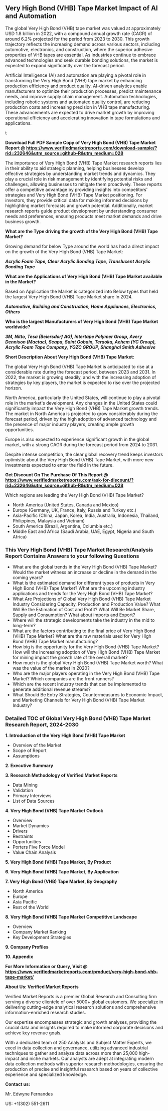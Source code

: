 <h2>Very High Bond (VHB) Tape Market Impact of AI and Automation</h2><p>The global Very High Bond (VHB) tape market was valued at approximately USD 1.8 billion in 2022, with a compound annual growth rate (CAGR) of around 6.2% projected for the period from 2023 to 2030. This growth trajectory reflects the increasing demand across various sectors, including automotive, electronics, and construction, where the superior adhesive properties of VHB tapes are essential. As industries continue to embrace advanced technologies and seek durable bonding solutions, the market is expected to expand significantly over the forecast period.</p><p>Artificial Intelligence (AI) and automation are playing a pivotal role in transforming the Very High Bond (VHB) tape market by enhancing production efficiency and product quality. AI-driven analytics enable manufacturers to optimize their production processes, predict maintenance needs, and improve supply chain management. Automation technologies, including robotic systems and automated quality control, are reducing production costs and increasing precision in VHB tape manufacturing. These advancements are expected to drive market growth by improving operational efficiency and accelerating innovation in tape formulations and applications.</p>t</p><p id="" class=""><strong>Download Full PDF Sample Copy of Very High Bond (VHB) Tape Market Report @ <a href="https://www.verifiedmarketreports.com/download-sample/?rid=232646&utm_source=github-R&utm_medium=028" target="_blank">https://www.verifiedmarketreports.com/download-sample/?rid=232646&utm_source=github-R&utm_medium=028</a></strong></p><p>The importance of&nbsp;Very High Bond (VHB) Tape Market research reports lies in their ability to aid strategic planning, helping businesses develop effective strategies by understanding market trends and dynamics. They play a crucial role in risk management by identifying potential risks and challenges, allowing businesses to mitigate them proactively. These reports offer a competitive advantage by providing insights into competitors' strategies and Very High Bond (VHB) Tape Market positioning. For investors, they provide critical data for making informed decisions by highlighting market forecasts and growth potential. Additionally, market research reports guide product development by understanding consumer needs and preferences, ensuring products meet market demands and drive business growth.</p><p><strong>What are the&nbsp;Type driving the growth of the Very High Bond (VHB) Tape Market?</strong></p><p id="" class="">Growing demand for below Type around the world has had a direct impact on the growth of the Very High Bond (VHB) Tape Market:</p><em><strong>Acrylic Foam Tape, Clear Acrylic Bonding Tape, Translucent Acrylic Bonding Tape</strong></em></p><strong>What are the&nbsp;Applications&nbsp;of Very High Bond (VHB) Tape Market available in the Market?</strong></p><p id="" class="">Based on Application the Market is categorized into Below types that held the largest Very High Bond (VHB) Tape Market share In 2024.</p><em><strong>Automotive, Building and Construction, Home Appliances, Electronics, Others</strong></em></p><strong>Who is the largest Manufacturers of Very High Bond (VHB) Tape Market worldwide?</strong></p><p><em><strong>3M, Nitto, Tesa (Beiersdorf AG), Intertape Polymer Group, Avery Dennison (Mactac), Scapa, Saint Gobain, Teraoka, Achem (YC Group), Acrylic Foam Tape Company, YGZC GROUP, Shanghai Smith Adhesive</strong></em></p><p id="" class=""><strong>Short Description About Very High Bond (VHB) Tape Market:</strong></p><p>The global Very High Bond (VHB) Tape Market is anticipated to rise at a considerable rate during the forecast period, between 2023 and 2031. In 2022, the market is growing steadily, and with the increasing adoption of strategies by key players, the market is expected to rise over the projected horizon.</p><p>North America, particularly the United States, will continue to play a pivotal role in the market's development. Any changes in the United States could significantly impact the Very High Bond (VHB) Tape Market growth trends. The market in North America is projected to grow considerably during the forecast period, driven by the high adoption of advanced technology and the presence of major industry players, creating ample growth opportunities.</p><p>Europe is also expected to experience significant growth in the global market, with a strong CAGR during the forecast period from 2024 to 2031.</p><p>Despite intense competition, the clear global recovery trend keeps investors optimistic about the Very High Bond (VHB) Tape Market, with more new investments expected to enter the field in the future.</p><p id="" class=""><strong>Get Discount On The Purchase Of This Report @ <a href="https://www.verifiedmarketreports.com/ask-for-discount/?rid=232646&utm_source=github-R&utm_medium=028" target="_blank">https://www.verifiedmarketreports.com/ask-for-discount/?rid=232646&utm_source=github-R&utm_medium=028</a></strong></p>Which regions are leading the Very High Bond (VHB) Tape Market?</p><ul><li>North America (United States, Canada and Mexico)</li><li>Europe (Germany, UK, France, Italy, Russia and Turkey etc.)</li><li>Asia-Pacific (China, Japan, Korea, India, Australia, Indonesia, Thailand, Philippines, Malaysia and Vietnam)</li><li>South America (Brazil, Argentina, Columbia etc.)</li><li>Middle East and Africa (Saudi Arabia, UAE, Egypt, Nigeria and South Africa)</li></ul><h3 id="" class="">This Very High Bond (VHB) Tape Market Research/Analysis Report Contains Answers to your following Questions</h3><ul><li>What are the global trends in the Very High Bond (VHB) Tape Market? Would the market witness an increase or decline in the demand in the coming years?</li><li>What is the estimated demand for different types of products in Very High Bond (VHB) Tape Market? What are the upcoming industry applications and trends for the Very High Bond (VHB) Tape Market?</li><li>What Are Projections of Global Very High Bond (VHB) Tape Market Industry Considering Capacity, Production and Production Value? What Will Be the Estimation of Cost and Profit? What Will Be Market Share, Supply and Consumption? What about imports and Export?</li><li>Where will the strategic developments take the industry in the mid to long-term?</li><li>What are the factors contributing to the final price of Very High Bond (VHB) Tape Market? What are the raw materials used for Very High Bond (VHB) Tape Market manufacturing?</li><li>How big is the opportunity for the Very High Bond (VHB) Tape Market? How will the increasing adoption of Very High Bond (VHB) Tape Market for mining impact the growth rate of the overall market?</li><li>How much is the global Very High Bond (VHB) Tape Market worth? What was the value of the market In 2020?</li><li>Who are the major players operating in the Very High Bond (VHB) Tape Market? Which companies are the front runners?</li><li>Which are the recent industry trends that can be implemented to generate additional revenue streams?</li><li>What Should Be Entry Strategies, Countermeasures to Economic Impact, and Marketing Channels for Very High Bond (VHB) Tape Market Industry?</li></ul><h3 id="" class="">Detailed TOC of Global Very High Bond (VHB) Tape Market Research Report, 2024-2030</h3><p id="" class=""><strong>1. Introduction of the Very High Bond (VHB) Tape Market</strong></p><ul><li>Overview of the Market</li><li>Scope of Report</li><li>Assumptions</li></ul><p id="" class=""><strong>2. Executive Summary</strong></p><p id="" class=""><strong>3. Research Methodology of Verified Market Reports</strong></p><ul><li>Data Mining</li><li>Validation</li><li>Primary Interviews</li><li>List of Data Sources</li></ul><p id="" class=""><strong>4. Very High Bond (VHB) Tape Market Outlook</strong></p><ul><li>Overview</li><li>Market Dynamics</li><li>Drivers</li><li>Restraints</li><li>Opportunities</li><li>Porters Five Force Model</li><li>Value Chain Analysis</li></ul><p id="" class=""><strong>5. Very High Bond (VHB) Tape Market, By Product</strong></p><p id="" class=""><strong>6. Very High Bond (VHB) Tape Market, By Application</strong></p><p id="" class=""><strong>7. Very High Bond (VHB) Tape Market, By Geography</strong></p><ul><li>North America</li><li>Europe</li><li>Asia Pacific</li><li>Rest of the World</li></ul><p id="" class=""><strong>8. Very High Bond (VHB) Tape Market Competitive Landscape</strong></p><ul><li>Overview</li><li>Company Market Ranking</li><li>Key Development Strategies</li></ul><p id="" class=""><strong>9. Company Profiles</strong></p><p id="" class=""><strong>10. Appendix</strong></p><p id="" class=""><strong>For More Information or Query, Visit @ <a href="https://www.verifiedmarketreports.com/product/very-high-bond-vhb-tape-market/" target="_blank">https://www.verifiedmarketreports.com/product/very-high-bond-vhb-tape-market/</a></strong></p><p id="" class=""><strong>About Us: Verified Market Reports</strong></p><p id="" class="">Verified Market Reports is a premier Global Research and Consulting firm serving a diverse clientele of over 5000+ global customers. We specialize in delivering cutting-edge analytical research solutions and comprehensive information-enriched research studies.</p><p id="" class="">Our expertise encompasses strategic and growth analyses, providing the crucial data and insights required to make informed corporate decisions and achieve key revenue goals.</p><p id="" class="">With a dedicated team of 250 Analysts and Subject Matter Experts, we excel in data collection and governance, utilizing advanced industrial techniques to gather and analyze data across more than 25,000 high-impact and niche markets. Our analysts are adept at integrating modern data collection methods with superior research methodologies, ensuring the production of precise and insightful research based on years of collective experience and specialized knowledge.</p><p id="" class=""><strong>Contact us:</strong></p><p id="" class="">Mr. Edwyne Fernandes</p><p id="" class="">US: +1(302) 551-2611</p>